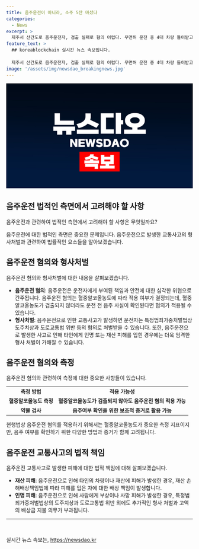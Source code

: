 ```yaml
---
title: 음주운전이 아니라, 소주 5잔 마셨다
categories:
  - News
excerpt: >
  제주서 산간도로 음주운전자, 검출 실패로 혐의 어렵다. 무면허 운전 중 4대 차량 들이받고 도주한 40대 운전자 A씨가 음주 사실을 시인했지만 혈중알코올농도가 0%로 나와 음주운전 혐의는 적용 어려울 것으로 전망된다. 경찰은 A씨가 사고 후 음주 여부를 확인할 수 없게 되자 긴급체포하여 검사를 진행했으나 음주 수치는 확인되지 않았다고 전했다. A씨는 사고 후 어수선한 상황을 이용해 인근 수풀 속으로 달아난 후 약 13㎞ 떨어진 곳에서 경찰에 체포됐고, 음주 여부를 부인하며 사고에 대한 기억이 없다고 주장했다.
feature_text: >
  ## koreablockchain 실시간 뉴스 속보입니다.

  제주서 산간도로 음주운전자, 검출 실패로 혐의 어렵다. 무면허 운전 중 4대 차량 들이받고 도주한 40대 운전자 A씨가 음주 사실을 시인했지만 혈중알코올농도가 0%로 나와 음주운전 혐의는 적용 어려울 것으로 전망된다. 경찰은 A씨가 사고 후 음주 여부를 확인할 수 없게 되자 긴급체포하여 검사를 진행했으나 음주 수치는 확인되지 않았다고 전했다. A씨는 사고 후 어수선한 상황을 이용해 인근 수풀 속으로 달아난 후 약 13㎞ 떨어진 곳에서 경찰에 체포됐고, 음주 여부를 부인하며 사고에 대한 기억이 없다고 주장했다.
image: '/assets/img/newsdao_breakingnews.jpg'
---
```


<p><img src="/assets/img/newsdao_breakingnews.jpg" alt="koreablockchain 속보" /></p>

<h2>음주운전 법적인 측면에서 고려해야 할 사항</h2>

<p data-ke-size="size16">음주운전과 관련하여 법적인 측면에서 고려해야 할 사항은 무엇일까요?</p>

<p data-ke-size="size16">음주운전에 대한 법적인 측면은 중요한 문제입니다. 음주운전으로 발생한 교통사고의 형사처벌과 관련하여 법률적인 요소들을 알아보겠습니다.</p>

<h2 data-ke-size="size26">음주운전 혐의와 형사처벌</h2>

<p data-ke-size="size16">음주운전 혐의와 형사처벌에 대한 내용을 살펴보겠습니다.</p>

<ul>
  <li><b>음주운전 혐의</b>: 음주운전은 운전자에게 부여된 책임과 안전에 대한 심각한 위협으로 간주됩니다. 음주운전 혐의는 혈중알코올농도에 따라 적용 여부가 결정되는데, 혈중알코올농도가 검출되지 않더라도 운전 전 음주 사실이 확인된다면 혐의가 적용될 수 있습니다.</li>
  <li><b>형사처벌</b>: 음주운전으로 인한 교통사고가 발생하면 운전자는 특정범죄가중처벌법상 도주치상과 도로교통법 위반 등의 혐의로 처벌받을 수 있습니다. 또한, 음주운전으로 발생한 사고로 인해 타인에게 인명 또는 재산 피해를 입힌 경우에는 더욱 엄격한 형사 처벌이 가해질 수 있습니다.</li>
</ul>

<h2 data-ke-size="size26">음주운전 혐의와 측정</h2>

<p data-ke-size="size16">음주운전 혐의와 관련하여 측정에 대한 중요한 사항들이 있습니다.</p>

<table>
  <tr>
    <td style="text-align: center; height: 17px;"><b>측정 방법</b></td>
    <td style="text-align: center; height: 17px;"><b>적용 가능성</b></td>
  </tr>
  <tr>
    <td style="text-align: center; height: 17px;"><b>혈중알코올농도 측정</b></td>
    <td style="text-align: center; height: 17px;"><b>혈중알코올농도가 검출되지 않아도 음주운전 혐의 적용 가능</b></td>
  </tr>
  <tr>
    <td style="text-align: center; height: 17px;"><b>약물 검사</b></td>
    <td style="text-align: center; height: 17px;"><b>음주여부 확인을 위한 보조적 증거로 활용 가능</b></td>
  </tr>
</table>

<p data-ke-size="size16">현행법상 음주운전 혐의를 적용하기 위해서는 혈중알코올농도가 중요한 측정 지표이지만, 음주 여부를 확인하기 위한 다양한 방법과 증거가 함께 고려됩니다.</p>

<h2 data-ke-size="size26">음주운전 교통사고의 법적 책임</h2>

<p data-ke-size="size16">음주운전 교통사고로 발생한 피해에 대한 법적 책임에 대해 살펴보겠습니다.</p>

<ul>
  <li><b>재산 피해</b>: 음주운전으로 인해 타인의 차량이나 재산에 피해가 발생한 경우, 재산 손해배상책임법에 따라 피해를 입은 자에 대한 배상 책임이 발생합니다.</li>
  <li><b>인명 피해</b>: 음주운전으로 인해 사람에게 부상이나 사망 피해가 발생한 경우, 특정범죄가중처벌법상의 도주치상과 도로교통법 위반 외에도 추가적인 형사 처벌과 고액의 배상금 지불 의무가 부과됩니다.</li>
</ul>

<hr>

<p data-ke-size="size16">&nbsp;</p>
실시간 뉴스 속보는, <a href="https://newsdao.kr" rel="dofollow">https://newsdao.kr</a>


